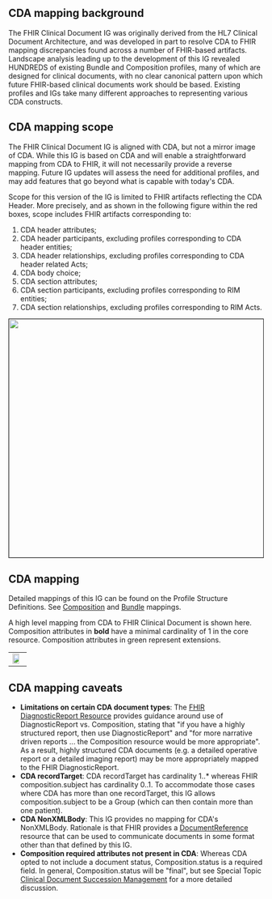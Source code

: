 ## CDA mapping background
The FHIR Clinical Document IG was originally derived from the HL7 Clinical Document Architecture, and was developed in part to resolve CDA to FHIR mapping discrepancies found across a number of FHIR-based artifacts. Landscape analysis leading up to the development of this IG revealed HUNDREDS of existing Bundle and Composition profiles, many of which are designed for clinical documents, with no clear canonical pattern upon which future FHIR-based clinical documents work should be based. Existing profiles and IGs take many different approaches to representing various CDA constructs. 
  
## CDA mapping scope
The FHIR Clinical Document IG is aligned with CDA, but not a mirror image of CDA. While this IG is based on CDA and will enable a straightforward mapping from CDA to FHIR, it will not necessarily provide a reverse mapping. Future IG updates will assess the need for additional profiles, and may add features that go beyond what is capable with today's CDA. 

Scope for this version of the IG is limited to FHIR artifacts reflecting the CDA Header. More precisely, and as shown in the following figure within the red boxes, scope includes FHIR artifacts corresponding to:
1. CDA header attributes;
2. CDA header participants, excluding profiles corresponding to CDA header entities; 
3. CDA header relationships, excluding profiles corresponding to CDA header related Acts; 
4. CDA body choice; 
5. CDA section attributes; 
6. CDA section participants, excluding profiles corresponding to RIM entities; 
7. CDA section relationships, excluding profiles corresponding to RIM Acts. 
<img src="CDA_RMIM.png" height="471" width="715" border=1/>
  
## CDA mapping
Detailed mappings of this IG can be found on the Profile Structure Definitions. See [Composition](StructureDefinition-clinical-document-composition-mappings.html#mappings-for-cda-r2-http-hl7-org-v3-cda) and [Bundle](StructureDefinition-clinical-document-bundle-mappings.html#mappings-for-cda-r2-http-hl7-org-v3-cda) mappings.

<p>A high level mapping from CDA to FHIR Clinical Document is shown here. Composition attributes in <b>bold</b> have a minimal cardinality of 1 in the core resource. Composition attributes in green represent extensions. </p>

<table><tr><td><img width="80%" height="80%" src="CDA_mapping.PNG" /></td></tr></table>
  
## CDA mapping caveats
 - **Limitations on certain CDA document types**: The [FHIR DiagnosticReport Resource](https://hl7.org/fhir/R4/diagnosticreport.html) provides guidance around use of DiagnosticReport vs. Composition, stating that "if you have a highly structured report, then use DiagnosticReport" and "for more narrative driven reports ... the Composition resource would be more appropriate". As a result, highly structured CDA documents (e.g. a detailed operative report or a detailed imaging report) may be more appropriately mapped to the FHIR DiagnosticReport. 
 - **CDA recordTarget**: CDA recordTarget has cardinality 1..* whereas FHIR composition.subject has cardinality 0..1. To accommodate those cases where CDA has more than one recordTarget, this IG allows composition.subject to be a Group (which can then contain more than one patient).
 - **CDA NonXMLBody**: This IG provides no mapping for CDA's NonXMLBody. Rationale is that FHIR provides a [DocumentReference](https://hl7.org/fhir/R4/documentreference.html) resource that can be used to communicate documents in some format other than that defined by this IG.
 - **Composition required attributes not present in CDA**: Whereas CDA opted to not include a document status, Composition.status is a required field. In general, Composition.status will be "final", but see Special Topic [Clinical Document Succession Management](versioning.html) for a more detailed discussion.
  